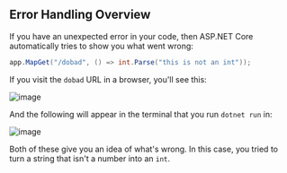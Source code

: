 ## Error Handling Overview

If you have an unexpected error in your code, then ASP.NET Core automatically tries to show you what went wrong:

```csharp
app.MapGet("/dobad", () => int.Parse("this is not an int"));
```

If you visit the `dobad` URL in a browser, you'll see this:

![image](https://user-images.githubusercontent.com/234688/129421056-51d1b7aa-ed3c-4cc3-8bc8-f3d2b0715f06.png)

And the following will appear in the terminal that you run `dotnet run` in:

![image](https://user-images.githubusercontent.com/234688/129421155-fb148b66-30ee-4156-ad5c-52c84f31ccac.png)

Both of these give you an idea of what's wrong. In this case, you tried to turn a string that isn't a number into an `int`.
